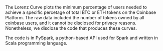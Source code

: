 The Lorenz Curve plots the minimum percentage of users needed to achieve a specific percetage of total BTC or ETH tokens on the Coinbase Platform. The raw data included the number of tokens owned by all coinbase users, and it cannot be disclosed for privacy reasons. Nonetheless, we disclose the code that produces these curves.

The code is in PySpark, a python-based API used for Spark and written in Scala programming language. 
